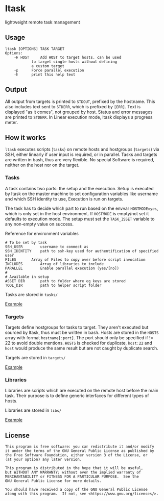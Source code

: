 # ltask

lightweight remote task management

## Usage

    ltask [OPTIONS] TASK TARGET
    Options:
    	-H HOST		Add HOST to target hosts. can be used
    			to target single hosts without defining
    			a custom target
    	-p		Force parallel execution
    	-h		print this help text
## Output

All output from targets is printed to `STDOUT`, prefixed by the hostname.
This also includes text sent to `STDERR`, which is prefixed by `[ERR]`.
Text is displayed "as it comes", not grouped by host.
Status and error messages are printed to `STDERR`.
In Linear execution mode, ltask displays a progress meter.

## How it works

`ltask` executes scripts (`tasks`) on remote hosts and hostgroups (`targets`) via SSH,
either linearly if user input is required, or in parallel.
Tasks and targets are written in bash, thus are very flexible.
No special Software is required, neither on the host nor on the target.

### Tasks

A task contains two parts: the setup and the execution.
Setup is executed by ltask on the master machine to set configuration variables like username and which SSH identity to use,
Execution is run on targets.

The task has to decide which part to run based on the envvar `HOSTMODE=yes`, which is only set in the host environment.
If `HOSTMODE` is empty/not set it defaults to execution mode.
The setup must set the `TASK_ISSET` variable to any non-empty value on success.

Reference for environment variables

    # To be set by task
    SSH_USER		username to connect as
    SSH_IDENTITY	path to ssh-key used for authentification of specified user
    FILES		Array of Files to copy over before script invocation
    INCLUDES		Array of libraries to include
    PARALLEL		Enable parallel execution (yes/[no])
    #
    # Available in setup
    ASSET_DIR		path to folder where eg keys are stored
    TOOL_DIR		path to helper script folder

Tasks are stored in `tasks/`

[Example](tasks/example)

### Targets

Targets define hostgroups for tasks to target.
They aren't executed but sourced by ltask, thus must be written in bash.
Hosts are stored in the `HOSTS` array with format `hostname[:port]`.
The port should only be specified if != 22 to avoid double mentions.
`HOSTS` is checked for duplicate, `host:22` and `host` would produce the same result but are not caught by duplicate search.

Targets are stored in `targets/`

[Example](targets/example)

### Libraries

Libraries are scripts which are executed on the remote host before the main task.
Their purpose is to define generic interfaces for different types of hosts.

Libraries are stored in `libs/`

[Example](libs/pkgmanager)

## License

    This program is free software: you can redistribute it and/or modify
    it under the terms of the GNU General Public License as published by
    the Free Software Foundation, either version 3 of the License, or
    (at your option) any later version.

    This program is distributed in the hope that it will be useful,
    but WITHOUT ANY WARRANTY; without even the implied warranty of
    MERCHANTABILITY or FITNESS FOR A PARTICULAR PURPOSE.  See the
    GNU General Public License for more details.

    You should have received a copy of the GNU General Public License
    along with this program.  If not, see <https://www.gnu.org/licenses/>.

